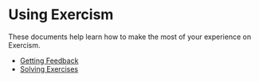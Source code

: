 # Using Exercism

These documents help learn how to make the most of your experience on Exercism.

- [Getting Feedback](./feedback/README.md)
- [Solving Exercises](./solving-exercises/README.md)
